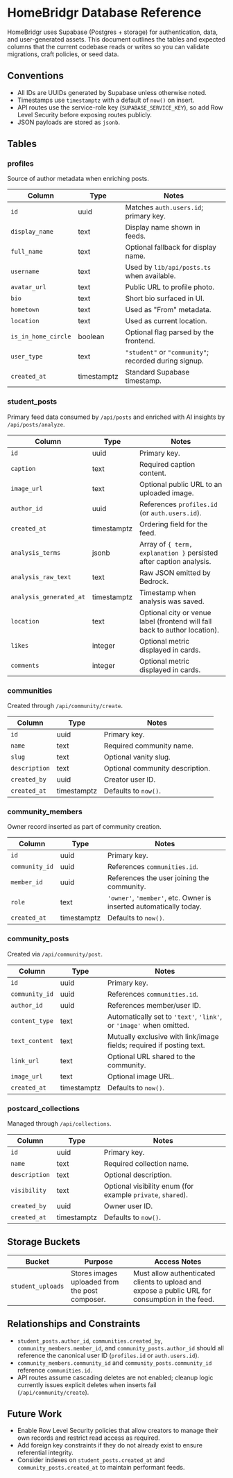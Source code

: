 # HomeBridgr Database Reference

HomeBridgr uses Supabase (Postgres + storage) for authentication, data, and user-generated assets. This document outlines the tables and expected columns that the current codebase reads or writes so you can validate migrations, craft policies, or seed data.

## Conventions

- All IDs are UUIDs generated by Supabase unless otherwise noted.
- Timestamps use `timestamptz` with a default of `now()` on insert.
- API routes use the service-role key (`SUPABASE_SERVICE_KEY`), so add Row Level Security before exposing routes publicly.
- JSON payloads are stored as `jsonb`.

## Tables

### profiles

Source of author metadata when enriching posts.

| Column | Type | Notes |
| --- | --- | --- |
| `id` | uuid | Matches `auth.users.id`; primary key. |
| `display_name` | text | Display name shown in feeds. |
| `full_name` | text | Optional fallback for display name. |
| `username` | text | Used by `lib/api/posts.ts` when available. |
| `avatar_url` | text | Public URL to profile photo. |
| `bio` | text | Short bio surfaced in UI. |
| `hometown` | text | Used as "From" metadata. |
| `location` | text | Used as current location. |
| `is_in_home_circle` | boolean | Optional flag parsed by the frontend. |
| `user_type` | text | `"student"` or `"community"`; recorded during signup. |
| `created_at` | timestamptz | Standard Supabase timestamp. |

### student_posts

Primary feed data consumed by `/api/posts` and enriched with AI insights by `/api/posts/analyze`.

| Column | Type | Notes |
| --- | --- | --- |
| `id` | uuid | Primary key. |
| `caption` | text | Required caption content. |
| `image_url` | text | Optional public URL to an uploaded image. |
| `author_id` | uuid | References `profiles.id` (or `auth.users.id`). |
| `created_at` | timestamptz | Ordering field for the feed. |
| `analysis_terms` | jsonb | Array of `{ term, explanation }` persisted after caption analysis. |
| `analysis_raw_text` | text | Raw JSON emitted by Bedrock. |
| `analysis_generated_at` | timestamptz | Timestamp when analysis was saved. |
| `location` | text | Optional city or venue label (frontend will fall back to author location). |
| `likes` | integer | Optional metric displayed in cards. |
| `comments` | integer | Optional metric displayed in cards. |

### communities

Created through `/api/community/create`.

| Column | Type | Notes |
| --- | --- | --- |
| `id` | uuid | Primary key. |
| `name` | text | Required community name. |
| `slug` | text | Optional vanity slug. |
| `description` | text | Optional community description. |
| `created_by` | uuid | Creator user ID. |
| `created_at` | timestamptz | Defaults to `now()`. |

### community_members

Owner record inserted as part of community creation.

| Column | Type | Notes |
| --- | --- | --- |
| `id` | uuid | Primary key. |
| `community_id` | uuid | References `communities.id`. |
| `member_id` | uuid | References the user joining the community. |
| `role` | text | `'owner'`, `'member'`, etc. Owner is inserted automatically today. |
| `created_at` | timestamptz | Defaults to `now()`. |

### community_posts

Created via `/api/community/post`.

| Column | Type | Notes |
| --- | --- | --- |
| `id` | uuid | Primary key. |
| `community_id` | uuid | References `communities.id`. |
| `author_id` | uuid | References member/user ID. |
| `content_type` | text | Automatically set to `'text'`, `'link'`, or `'image'` when omitted. |
| `text_content` | text | Mutually exclusive with link/image fields; required if posting text. |
| `link_url` | text | Optional URL shared to the community. |
| `image_url` | text | Optional image URL. |
| `created_at` | timestamptz | Defaults to `now()`. |

### postcard_collections

Managed through `/api/collections`.

| Column | Type | Notes |
| --- | --- | --- |
| `id` | uuid | Primary key. |
| `name` | text | Required collection name. |
| `description` | text | Optional description. |
| `visibility` | text | Optional visibility enum (for example `private`, `shared`). |
| `created_by` | uuid | Owner user ID. |
| `created_at` | timestamptz | Defaults to `now()`. |

## Storage Buckets

| Bucket | Purpose | Access Notes |
| --- | --- | --- |
| `student_uploads` | Stores images uploaded from the post composer. | Must allow authenticated clients to upload and expose a public URL for consumption in the feed. |

## Relationships and Constraints

- `student_posts.author_id`, `communities.created_by`, `community_members.member_id`, and `community_posts.author_id` should all reference the canonical user ID (`profiles.id` or `auth.users.id`).
- `community_members.community_id` and `community_posts.community_id` reference `communities.id`.
- API routes assume cascading deletes are not enabled; cleanup logic currently issues explicit deletes when inserts fail (`/api/community/create`).

## Future Work

- Enable Row Level Security policies that allow creators to manage their own records and restrict read access as required.
- Add foreign key constraints if they do not already exist to ensure referential integrity.
- Consider indexes on `student_posts.created_at` and `community_posts.created_at` to maintain performant feeds.
